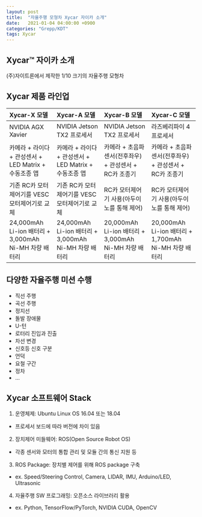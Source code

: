 ```yaml
---
layout: post
title:  "자율주행 모형차 Xycar 자이카 소개"
date:   2021-01-04 04:00:00 +0900
categories: "Grepp/KDT"
tags: Xycar
---
```


## Xycar™ 자이카 소개

(주)자이트론에서 제작한 1/10 크기의 자율주행 모형차


## Xycar 제품 라인업

| Xycar-X 모델 | Xycar-A 모델 | Xycar-B 모델 | Xycar-C 모델 |
|:-|:-|:-|:-|
| NVIDIA AGX Xavier | NVIDIA Jetson TX2 프로세서 | NVIDIA Jetson TX2 프로세서 | 라즈베리파이 4 프로세서 |
| 카메라 + 라이다 + 관성센서 + LED Matrix + 수동조종 앱 | 카메라 + 라이다 + 관성센서 + LED Matrix + 수동조종 앱 | 카메라 + 초음파센서(전후좌우) + 관성센서 + RC카 조종기 | 카메라 + 초음파센서(전후좌우) + 관성센서 + RC카 조종기 |
| 기존 RC카 모터제어기를 VESC 모터제어기로 교체 | 기존 RC카 모터제어기를 VESC 모터제어기로 교체 | RC카 모터제어기 사용(아두이노를 통해 제어) | RC카 모터제어기 사용(아두이노를 통해 제어) |
| 24,000mAh Li-ion 배터리 + 3,000mAh Ni-MH 차량 배터리 | 24,000mAh Li-ion 배터리 + 3,000mAh Ni-MH 차량 배터리 | 20,000mAh Li-ion 배터리 + 3,000mAh Ni-MH 차량 배터리 | 20,000mAh Li-ion 배터리 + 1,700mAh Ni-MH 차량 배터리 |




## 다양한 자율주행 미션 수행

- 직선 주행
- 곡선 주행
- 정지선
- 돌발 장애물
- U-턴
- 로터리 진입과 진출
- 차선 변경
- 신호등 신호 구분
- 언덕
- 요철 구간
- 정차
- ...



## Xycar 소프트웨어 Stack

1. 운영체제: Ubuntu Linux OS 16.04 또는 18.04
- 프로세서 보드에 따라 버전에 차이 있음

2. 장치제어 미들웨어: ROS(Open Source Robot OS)
- 각종 센서와 모터의 통합 관리 및 모듈 간의 통신 지원 등

3. ROS Package: 장치별 제어를 위해 ROS package 구축
- ex. Speed/Steering Control, Camera, LIDAR, IMU, Arduino/LED, Ultrasonic

4. 자율주행 SW 프로그래밍: 오픈소스 라이브러리 활용
- ex. Python, TensorFlow/PyTorch, NVIDIA CUDA, OpenCV

